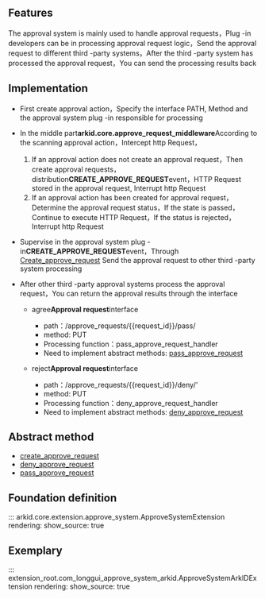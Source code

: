 ## Features
The approval system is mainly used to handle approval requests，Plug -in developers can be in processing approval request logic，Send the approval request to different third -party systems，After the third -party system has processed the approval request，You can send the processing results back

## Implementation
* First create approval action，Specify the interface PATH, Method and the approval system plug -in responsible for processing

* In the middle part**arkid.core.approve_request_middleware**According to the scanning approval action，Intercept http Request，
    1. If an approval action does not create an approval request，Then create approval requests，distribution**CREATE_APPROVE_REQUEST**event，HTTP Request stored in the approval request, Interrupt http Request
    2. If an approval action has been created for approval request，Determine the approval request status，If the state is passed，Continue to execute HTTP Request，If the status is rejected，Interrupt http Request

* Supervise in the approval system plug -in**CREATE_APPROVE_REQUEST**event，Through [Create_approve_request](#arkid.core.extension.approve_system.ApproveSystemExtension.create_approve_Request) Send the approval request to other third -party system processing

* After other third -party approval systems process the approval request，You can return the approval results through the interface

    - agree**Approval request**interface

        - path：/approve_requests/{{request_id}}/pass/
        - method: PUT
        - Processing function：pass_approve_request_handler
        - Need to implement abstract methods: [pass_approve_request](#arkid.core.extension.approve_system.ApproveSystemExtension.pass_approve_request)

    - reject**Approval request**interface

        - path：/approve_requests/{{request_id}}/deny/'
        - method: PUT
        - Processing function：deny_approve_request_handler
        - Need to implement abstract methods: [deny_approve_request](#arkid.core.extension.approve_system.ApproveSystemExtension.deny_approve_request)

## Abstract method
* [create_approve_request](#arkid.core.extension.approve_system.ApproveSystemExtension.create_approve_request)
* [deny_approve_request](#arkid.core.extension.approve_system.ApproveSystemExtension.deny_approve_request)
* [pass_approve_request](#arkid.core.extension.approve_system.ApproveSystemExtension.pass_approve_request)

## Foundation definition

::: arkid.core.extension.approve_system.ApproveSystemExtension
    rendering:
        show_source: true
    
## Exemplary

::: extension_root.com_longgui_approve_system_arkid.ApproveSystemArkIDExtension
    rendering:
        show_source: true
